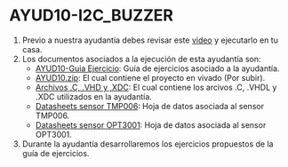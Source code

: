 # AYUD10-I2C_BUZZER
1. Previo a nuestra ayudantía debes revisar este [video](https://youtu.be/Ua9ko6uNEl4) y ejecutarlo en tu casa.
2. Los documentos asociados a la ejecución de esta ayudantía son:
    * [AYUD10-Guia Ejercicio](https://github.com/IEE2463-SEP/AYUD10-I2C_BUZZER/blob/main/AYUD10_I2C_BUZZER.pdf):  Guía de ejercicios asociado a la ayudantía. 
    * [AYUD10.zip](): El cual contiene el proyecto en vivado (Por subir).
    * [Archivos .C, .VHD y ,XDC](Archivos.rar):  El cual contiene los arcivos .C, .VHDL y .XDC utilizados en la ayudantía.
    * [Datasheets sensor TMP006](TMP006.PDF): Hoja de datos asociada al sensor TMP006.
    * [Datasheets sensor OPT3001](opt3001.pdf): Hoja de datos asociada al sensor OPT3001.
3. Durante la ayudantía desarrollaremos los ejercicios propuestos de la guía de ejercicios.
